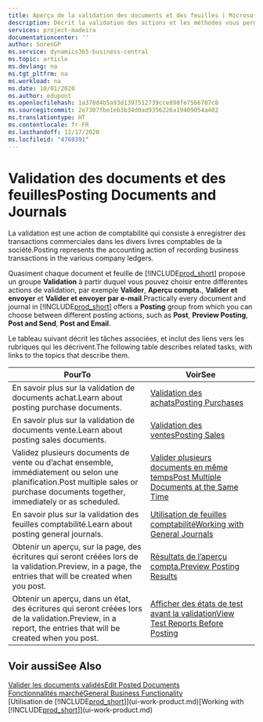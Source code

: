 ```yaml
---
title: Aperçu de la validation des documents et des feuilles | Microsoft Docs
description: Décrit la validation des actions et les méthodes vous permettant de valider des documents et des feuilles.
services: project-madeira
documentationcenter: ''
author: SorenGP
ms.service: dynamics365-business-central
ms.topic: article
ms.devlang: na
ms.tgt_pltfrm: na
ms.workload: na
ms.date: 10/01/2020
ms.author: edupont
ms.openlocfilehash: 1a378d4b5a93d1397512739cce898fe7566707c8
ms.sourcegitcommit: 2e7307fbe1eb3b34d0ad9356226a19409054a402
ms.translationtype: HT
ms.contentlocale: fr-FR
ms.lasthandoff: 12/17/2020
ms.locfileid: "4760391"
---
```

# <a name="posting-documents-and-journals"></a><span data-ttu-id="e92d8-103">Validation des documents et des feuilles</span><span class="sxs-lookup"><span data-stu-id="e92d8-103">Posting Documents and Journals</span></span>
<span data-ttu-id="e92d8-104">La validation est une action de comptabilité qui consiste à enregistrer des transactions commerciales dans les divers livres comptables de la société.</span><span class="sxs-lookup"><span data-stu-id="e92d8-104">Posting represents the accounting action of recording business transactions in the various company ledgers.</span></span>

<span data-ttu-id="e92d8-105">Quasiment chaque document et feuille de [!INCLUDE[prod_short](includes/prod_short.md)] propose un groupe **Validation** à partir duquel vous pouvez choisir entre différentes actions de validation, par exemple **Valider**, **Aperçu compta.**, **Valider et envoyer** et **Valider et envoyer par e-mail**.</span><span class="sxs-lookup"><span data-stu-id="e92d8-105">Practically every document and journal in [!INCLUDE[prod_short](includes/prod_short.md)] offers a **Posting** group from which you can choose between different posting actions, such as **Post**, **Preview Posting**, **Post and Send**, **Post and Email**.</span></span>

<span data-ttu-id="e92d8-106">Le tableau suivant décrit les tâches associées, et inclut des liens vers les rubriques qui les décrivent.</span><span class="sxs-lookup"><span data-stu-id="e92d8-106">The following table describes related tasks, with links to the topics that describe them.</span></span>

| <span data-ttu-id="e92d8-107">Pour</span><span class="sxs-lookup"><span data-stu-id="e92d8-107">To</span></span> | <span data-ttu-id="e92d8-108">Voir</span><span class="sxs-lookup"><span data-stu-id="e92d8-108">See</span></span> |
| --- | --- |
| <span data-ttu-id="e92d8-109">En savoir plus sur la validation de documents achat.</span><span class="sxs-lookup"><span data-stu-id="e92d8-109">Learn about posting purchase documents.</span></span> |[<span data-ttu-id="e92d8-110">Validation des achats</span><span class="sxs-lookup"><span data-stu-id="e92d8-110">Posting Purchases</span></span>](ui-post-purchases.md) |
| <span data-ttu-id="e92d8-111">En savoir plus sur la validation de documents vente.</span><span class="sxs-lookup"><span data-stu-id="e92d8-111">Learn about posting sales documents.</span></span> |[<span data-ttu-id="e92d8-112">Validation des ventes</span><span class="sxs-lookup"><span data-stu-id="e92d8-112">Posting Sales</span></span>](ui-post-sales.md) |
| <span data-ttu-id="e92d8-113">Validez plusieurs documents de vente ou d’achat ensemble, immédiatement ou selon une planification.</span><span class="sxs-lookup"><span data-stu-id="e92d8-113">Post multiple sales or purchase documents together, immediately or as scheduled.</span></span>|[<span data-ttu-id="e92d8-114">Valider plusieurs documents en même temps</span><span class="sxs-lookup"><span data-stu-id="e92d8-114">Post Multiple Documents at the Same Time</span></span>](ui-batch-posting.md)|
| <span data-ttu-id="e92d8-115">En savoir plus sur la validation des feuilles comptabilité.</span><span class="sxs-lookup"><span data-stu-id="e92d8-115">Learn about posting general journals.</span></span> |[<span data-ttu-id="e92d8-116">Utilisation de feuilles comptabilité</span><span class="sxs-lookup"><span data-stu-id="e92d8-116">Working with General Journals</span></span>](ui-work-general-journals.md) |
| <span data-ttu-id="e92d8-117">Obtenir un aperçu, sur la page, des écritures qui seront créées lors de la validation.</span><span class="sxs-lookup"><span data-stu-id="e92d8-117">Preview, in a page, the entries that will be created when you post.</span></span> |[<span data-ttu-id="e92d8-118">Résultats de l’aperçu compta.</span><span class="sxs-lookup"><span data-stu-id="e92d8-118">Preview Posting Results</span></span>](ui-how-preview-post-results.md) |
| <span data-ttu-id="e92d8-119">Obtenir un aperçu, dans un état, des écritures qui seront créées lors de la validation.</span><span class="sxs-lookup"><span data-stu-id="e92d8-119">Preview, in a report, the entries that will be created when you post.</span></span> |[<span data-ttu-id="e92d8-120">Afficher des états de test avant la validation</span><span class="sxs-lookup"><span data-stu-id="e92d8-120">View Test Reports Before Posting</span></span>](ui-how-view-test-reports-posting.md) |

## <a name="see-also"></a><span data-ttu-id="e92d8-121">Voir aussi</span><span class="sxs-lookup"><span data-stu-id="e92d8-121">See Also</span></span>
[<span data-ttu-id="e92d8-122">Valider les documents validés</span><span class="sxs-lookup"><span data-stu-id="e92d8-122">Edit Posted Documents</span></span>](across-edit-posted-document.md)  
[<span data-ttu-id="e92d8-123">Fonctionnalités marché</span><span class="sxs-lookup"><span data-stu-id="e92d8-123">General Business Functionality</span></span>](ui-across-business-areas.md)  
<span data-ttu-id="e92d8-124">[Utilisation de [!INCLUDE[prod_short](includes/prod_short.md)]](ui-work-product.md)</span><span class="sxs-lookup"><span data-stu-id="e92d8-124">[Working with [!INCLUDE[prod_short](includes/prod_short.md)]](ui-work-product.md)</span></span>
